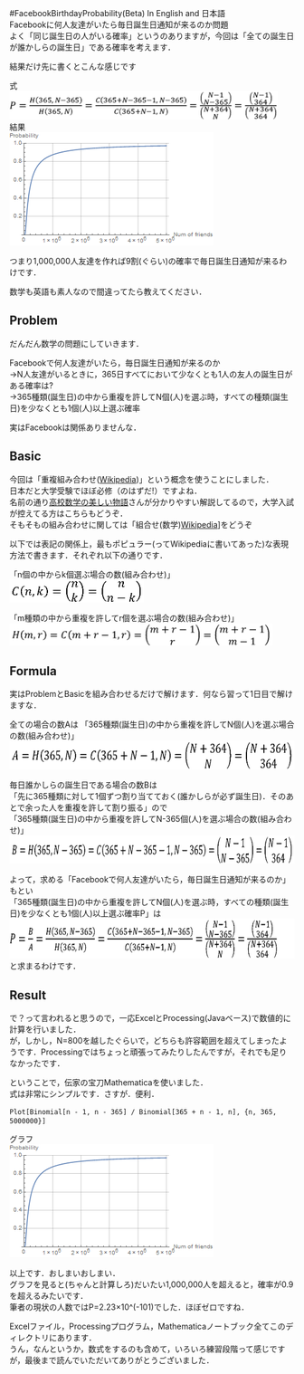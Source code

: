 #FacebookBirthdayProbability(Beta)
In English and 日本語  
Facebookに何人友達がいたら毎日誕生日通知が来るのか問題  
よく「同じ誕生日の人がいる確率」というのありますが，今回は「全ての誕生日が誰かしらの誕生日」である確率を考えます．  

結果だけ先に書くとこんな感じです  

式  
<a><img src="https://raw.githubusercontent.com/matzTada/FacebookFriendsBirthdayProbability/master/image/formula1.png" alt="" height=50></a>  
結果  
<a><img src="https://raw.githubusercontent.com/matzTada/FacebookFriendsBirthdayProbability/master/image/facebookBirthday.png" alt=""></a>  

つまり1,000,000人友達を作れば9割(ぐらい)の確率で毎日誕生日通知が来るわけです．    

数学も英語も素人なので間違ってたら教えてください．

## Problem
だんだん数学の問題にしていきます．  

Facebookで何人友達がいたら，毎日誕生日通知が来るのか  
→N人友達がいるときに，365日すべてにおいて少なくとも1人の友人の誕生日がある確率は?  
→365種類(誕生日)の中から重複を許してN個(人)を選ぶ時，すべての種類(誕生日)を少なくとも1個(人)以上選ぶ確率   

実はFacebookは関係ありませんな．  


## Basic  
今回は「重複組み合わせ([Wikipedia](https://ja.wikipedia.org/wiki/%E9%87%8D%E8%A4%87%E7%B5%84%E5%90%88%E3%81%9B))」という概念を使うことにしました．  
日本だと大学受験でほぼ必修（のはずだ!）ですよね．  
名前の通り[高校数学の美しい物語](http://mathtrain.jp/tyohukuc)さんが分かりやすい解説してるので，大学入試が控えてる方はこちらもどうぞ．  
そもそもの組み合わせに関しては「組合せ(数学)[Wikipedia](https://ja.wikipedia.org/wiki/%E7%B5%84%E5%90%88%E3%81%9B_(%E6%95%B0%E5%AD%A6))]をどうぞ

以下では表記の関係上，最もポピュラー(ってWikipediaに書いてあった)な表現方法で書きます．それぞれ以下の通りです．    

「n個の中からk個選ぶ場合の数(組み合わせ)」  
<a><img src="https://raw.githubusercontent.com/matzTada/FacebookFriendsBirthdayProbability/master/image/formula2.png" alt="" height=40></a>  

「m種類の中から重複を許してr個を選ぶ場合の数(組み合わせ)」  
<a><img src="https://raw.githubusercontent.com/matzTada/FacebookFriendsBirthdayProbability/master/image/formula3.png" alt="" height=40></a>  

## Formula
実はProblemとBasicを組み合わせるだけで解けます．何なら習って1日目で解けますな．  

全ての場合の数Aは
「365種類(誕生日)の中から重複を許してN個(人)を選ぶ場合の数(組み合わせ)」  
<a><img src="https://raw.githubusercontent.com/matzTada/FacebookFriendsBirthdayProbability/master/image/formula4.png" alt="" height=50></a>  

毎日誰かしらの誕生日である場合の数Bは  
「先に365種類に対して1個ずつ割り当てておく(誰かしらが必ず誕生日)．そのあとで余った人を重複を許して割り振る」ので  
「365種類(誕生日)の中から重複を許してN-365個(人)を選ぶ場合の数(組み合わせ)」  
<a><img src="https://raw.githubusercontent.com/matzTada/FacebookFriendsBirthdayProbability/master/image/formula5.png" alt="" height=50></a>  

よって，求める「Facebookで何人友達がいたら，毎日誕生日通知が来るのか」もとい  
「365種類(誕生日)の中から重複を許してN個(人)を選ぶ時，すべての種類(誕生日)を少なくとも1個(人)以上選ぶ確率P」は  
<a><img src="https://raw.githubusercontent.com/matzTada/FacebookFriendsBirthdayProbability/master/image/formula6.png" alt="" height=70></a>  
と求まるわけです．

## Result
で？って言われると思うので，一応ExcelとProcessing(Javaベース)で数値的に計算を行いました．  
が，しかし，N=800を越したぐらいで，どちらも許容範囲を超えてしまったようです．Processingではちょっと頑張ってみたりしたんですが，それでも足りなかったです．  

ということで，伝家の宝刀Mathematicaを使いました．  
式は非常にシンプルです．さすが．便利．  
```
Plot[Binomial[n - 1, n - 365] / Binomial[365 + n - 1, n], {n, 365, 5000000}]
```  

グラフ  
<a><img src="https://raw.githubusercontent.com/matzTada/FacebookFriendsBirthdayProbability/master/image/facebookBirthday.png" alt=""></a>  

以上です．おしまいおしまい．  
グラフを見ると(ちゃんと計算しろ)だいたい1,000,000人を超えると，確率が0.9を超えるみたいです．  
筆者の現状の人数ではP=2.23×10^(-101)でした．ほぼゼロですね．  

Excelファイル，Processingプログラム，Mathematicaノートブック全てこのディレクトリにあります．  
うん，なんというか，数式をするのも含めて，いろいろ練習段階って感じですが，最後まで読んでいただいてありがとうございました．